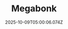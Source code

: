 ---
title: "Megabonk"
id: 3405340
date: 2025-10-09T05:00:06.074Z
link: games/steam/recent/megabonk
image: http://media.steampowered.com/steamcommunity/public/images/apps/3405340/8e0ff36cdb1076d69347a2796c7ef5ee18b2fee8.jpg
playtime_2weeks: 586
playtime_forever: 619
playtime_windows_forever: 0
playtime_mac_forever: 0
playtime_linux_forever: 619
playtime_deck_forever: 619
---